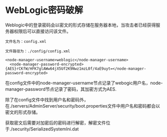 # WebLogic密码破解
Weblogic中的登录密码会以密文的形式存储在服务器本地，当攻击者已经获得服务器权限后可以直接访问该文件。

```
文件名为：config.xml

文件路径为：./config/config.xml

```

```
<node-manager-username>weblogic</node-manager-username> 
  <node-manager-password-encrypted>{AES}rCKfW/HFK7glAWw64jX5Uf2K9Nwz1mzL0f/4aE9uyt=</node-manager-password-encrypted> 

```

在config文件中的node-manager-username节点记录了webogic用户名，node-manager-password节点记录了密码，其加密方式为AES.

除了在config文件中找到用户名和密码外，在./servers/AdminServer/security/boot.properties文件中用户名和密码都会以密文的形式存储。

获取密文后需要对加密后的密码进行解密，解密文件位于./security/SerializedSystemIni.dat

